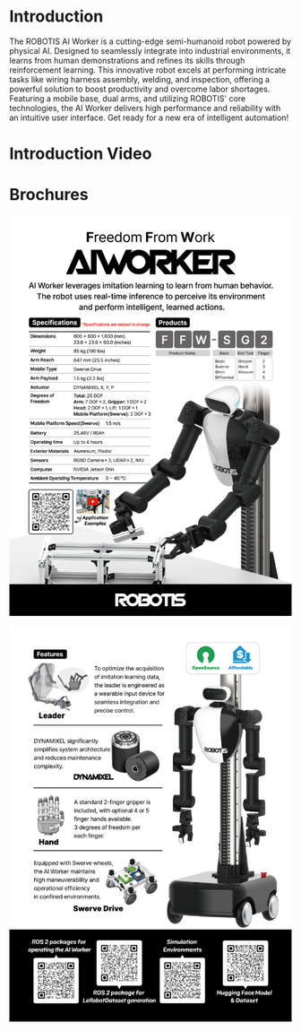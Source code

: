 # Introduction

The ROBOTIS AI Worker is a cutting-edge semi-humanoid robot powered by physical AI. Designed to seamlessly integrate into industrial environments, it learns from human demonstrations and refines its skills through reinforcement learning. This innovative robot excels at performing intricate tasks like wiring harness assembly, welding, and inspection, offering a powerful solution to boost productivity and overcome labor shortages. Featuring a mobile base, dual arms, and utilizing ROBOTIS' core technologies, the AI Worker delivers high performance and reliability with an intuitive user interface. Get ready for a new era of intelligent automation!

# Introduction Video

<YouTube videoId="DX7DEf9s3Eg" />

# Brochures

![Brochure](./assets/aiworker_brochure1.jpg)

![Brochure](./assets/aiworker_brochure2.jpg)
